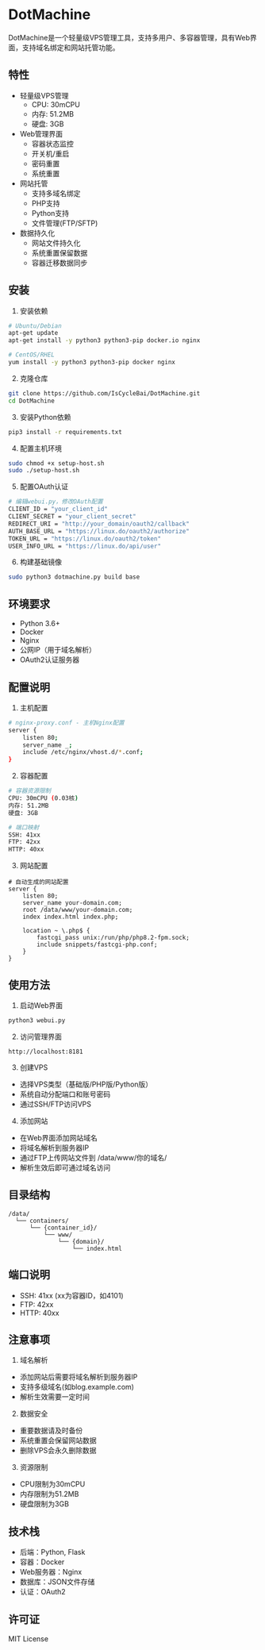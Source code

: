 # DotMachine

DotMachine是一个轻量级VPS管理工具，支持多用户、多容器管理，具有Web界面，支持域名绑定和网站托管功能。

## 特性

- 轻量级VPS管理
  - CPU: 30mCPU
  - 内存: 51.2MB
  - 硬盘: 3GB
- Web管理界面
  - 容器状态监控
  - 开关机/重启
  - 密码重置
  - 系统重置
- 网站托管
  - 支持多域名绑定
  - PHP支持
  - Python支持
  - 文件管理(FTP/SFTP)
- 数据持久化
  - 网站文件持久化
  - 系统重置保留数据
  - 容器迁移数据同步

## 安装

1. 安装依赖
```bash
# Ubuntu/Debian
apt-get update
apt-get install -y python3 python3-pip docker.io nginx

# CentOS/RHEL
yum install -y python3 python3-pip docker nginx
```

2. 克隆仓库
```bash
git clone https://github.com/IsCycleBai/DotMachine.git
cd DotMachine
```

3. 安装Python依赖
```bash
pip3 install -r requirements.txt
```

4. 配置主机环境
```bash
sudo chmod +x setup-host.sh
sudo ./setup-host.sh
```

5. 配置OAuth认证
```bash
# 编辑webui.py，修改OAuth配置
CLIENT_ID = "your_client_id"
CLIENT_SECRET = "your_client_secret"
REDIRECT_URI = "http://your_domain/oauth2/callback"
AUTH_BASE_URL = "https://linux.do/oauth2/authorize"
TOKEN_URL = "https://linux.do/oauth2/token"
USER_INFO_URL = "https://linux.do/api/user"
```

6. 构建基础镜像
```bash
sudo python3 dotmachine.py build base
```

## 环境要求

- Python 3.6+
- Docker
- Nginx
- 公网IP（用于域名解析）
- OAuth2认证服务器

## 配置说明

1. 主机配置
```bash
# nginx-proxy.conf - 主机Nginx配置
server {
    listen 80;
    server_name _;
    include /etc/nginx/vhost.d/*.conf;
}
```

2. 容器配置
```bash
# 容器资源限制
CPU: 30mCPU (0.03核)
内存: 51.2MB
硬盘: 3GB

# 端口映射
SSH: 41xx
FTP: 42xx
HTTP: 40xx
```

3. 网站配置
```nginx
# 自动生成的网站配置
server {
    listen 80;
    server_name your-domain.com;
    root /data/www/your-domain.com;
    index index.html index.php;
    
    location ~ \.php$ {
        fastcgi_pass unix:/run/php/php8.2-fpm.sock;
        include snippets/fastcgi-php.conf;
    }
}
```

## 使用方法

1. 启动Web界面
```bash
python3 webui.py
```

2. 访问管理界面
```
http://localhost:8181
```

3. 创建VPS
- 选择VPS类型（基础版/PHP版/Python版）
- 系统自动分配端口和账号密码
- 通过SSH/FTP访问VPS

4. 添加网站
- 在Web界面添加网站域名
- 将域名解析到服务器IP
- 通过FTP上传网站文件到 /data/www/你的域名/
- 解析生效后即可通过域名访问

## 目录结构

```
/data/
  └── containers/
      └── {container_id}/
          └── www/
              └── {domain}/
                  └── index.html
```

## 端口说明

- SSH: 41xx (xx为容器ID，如4101)
- FTP: 42xx
- HTTP: 40xx

## 注意事项

1. 域名解析
- 添加网站后需要将域名解析到服务器IP
- 支持多级域名(如blog.example.com)
- 解析生效需要一定时间

2. 数据安全
- 重要数据请及时备份
- 系统重置会保留网站数据
- 删除VPS会永久删除数据

3. 资源限制
- CPU限制为30mCPU
- 内存限制为51.2MB
- 硬盘限制为3GB

## 技术栈

- 后端：Python, Flask
- 容器：Docker
- Web服务器：Nginx
- 数据库：JSON文件存储
- 认证：OAuth2

## 许可证

MIT License
